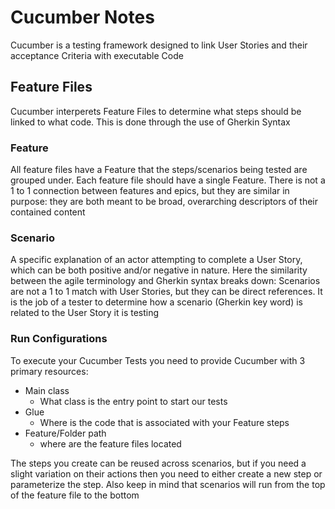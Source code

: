 # Cucumber Notes
Cucumber is a testing framework designed to link User Stories and their acceptance Criteria with executable Code

## Feature Files
Cucumber interperets Feature Files to determine what steps should be linked to what code. This is done through the use of Gherkin Syntax

### Feature
All feature files have a Feature that the steps/scenarios being tested are grouped under. Each feature file should have a single Feature. There is not a 1 to 1 connection between features and epics, but they are similar in purpose: they are both meant to be broad, overarching descriptors of their contained content

### Scenario
A specific explanation of an actor attempting to complete a User Story, which can be both positive and/or negative in nature. Here the similarity between the agile terminology and Gherkin syntax breaks down: Scenarios are not a 1 to 1 match with User Stories, but they can be direct references. It is the job of a tester to determine how a scenario (Gherkin key word) is related to the User Story it is testing

### Run Configurations
To execute your Cucumber Tests you need to provide Cucumber with 3 primary resources:
- Main class
    - What class is the entry point to start our tests
- Glue
    - Where is the code that is associated with your Feature steps
- Feature/Folder path
    - where are the feature files located

The steps you create can be reused across scenarios, but if you need a slight variation on their actions then you need to either create a new step or parameterize the step. Also keep in mind that scenarios will run from the top of the feature file to the bottom
